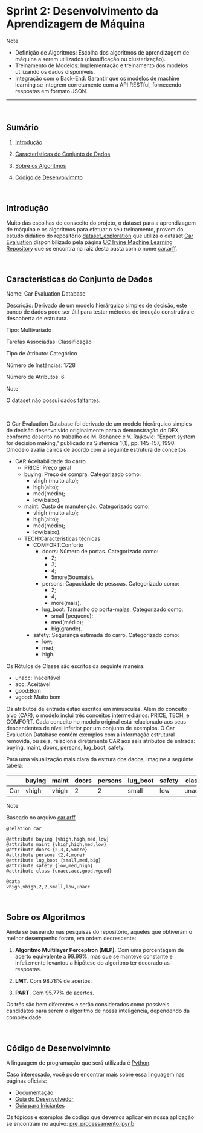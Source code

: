 # Sprint 2: Desenvolvimento da Aprendizagem de Máquina

> [!NOTE]
> - Definição de Algoritmos: Escolha dos algoritmos de aprendizagem de máquina a serem utilizados (classificação ou clusterização).
> - Treinamento de Modelos: Implementação e treinamento dos modelos utilizando os dados disponíveis.
> - Integração com o Back-End: Garantir que os modelos de machine learning se integrem corretamente com a API RESTful, fornecendo respostas em formato JSON.

***
<br/>

## Sumário

1. [Introdução](#introdução)

2. [Características do Conjunto de Dados](#características-do-conjunto-de-dados)

3. [Sobre os Algoritmos](#sobre-os-algoritmos)

4. [Código de Desenvolvimnto](#código-de-desenvolvimnto)

<br/>

## Introdução

Muito das escolhas do consceito do projeto, o dataset para a aprendizagem de máquina e os algoritmos para efetuar o seu treinamento, provem do estudo didático do repositório [dataset_exploration](https://github.com/AelMartins/dataset_exploration) que utiliza o dataset [Car Evaluation](https://archive.ics.uci.edu/dataset/19/car+evaluation) disponibilizado pela página [UC Irvine Machine Learning Repository](http://archive.ics.uci.edu/) que se encontra na raiz desta pasta com o nome [car.arff](./car.arff).

<br/>

## Características do Conjunto de Dados

Nome: Car Evaluation Database

Descrição: Derivado de um modelo hierárquico simples de decisão, este banco de dados pode ser útil para testar métodos de indução construtiva e descoberta de estrutura.

Tipo: Multivariado

Tarefas Associadas: Classificação

Tipo de Atributo: Categórico

Número de Instâncias: 1728

Número de Atributos: 6

> [!NOTE]
> O dataset não possui dados faltantes.
<br/>

O Car Evaluation Database foi derivado de um modelo hierárquico simples de decisão desenvolvido originalmente para a demonstração do DEX, conforme descrito no trabalho de M. Bohanec e V. Rajkovic: "Expert system for decision making," publicado na Sistemica 1(1), pp. 145-157, 1990. Omodelo avalia carros de acordo com a seguinte estrutura de conceitos:

- CAR:Aceitabilidade do carro
  -  PRICE: Preço geral
    - buying: Preço de compra. Categorizado como:
      - vhigh (muito alto);
      - high(alto);
      - med(médio);
      - low(baixo).
    - maint: Custo de manutenção. Categorizado como:
      - vhigh (muito alto);
      - high(alto);
      - med(médio);
      - low(baixo).
  - TECH:Características técnicas
    - COMFORT:Conforto
      - doors: Número de portas. Categorizado como:
        - 2;
        - 3;
        - 4;
        - 5more(5oumais).
      - persons: Capacidade de pessoas. Categorizado como:
        - 2;
        - 4;
        - more(mais).
      - lug_boot: Tamanho do porta-malas. Categorizado como:
        - small (pequeno);
        - med(médio);
        - big(grande).
    - safety: Segurança estimada do carro. Categorizado como:
        - low;
        - med;
        - high.
  
Os Rótulos de Classe são escritos da seguinte maneira:

- unacc: Inaceitável
- acc: Aceitável
- good:Bom
- vgood: Muito bom

Os atributos de entrada estão escritos em minúsculas. Além do conceito alvo (CAR), o modelo inclui três conceitos intermediários: PRICE, TECH, e COMFORT. Cada conceito no modelo original está relacionado aos seus descendentes de nível inferior por um conjunto de exemplos. O Car Evaluation Database contém exemplos com a informação estrutural removida, ou seja, relaciona diretamente CAR aos seis atributos de entrada: buying, maint, doors, persons, lug_boot, safety.

Para uma visualização mais clara da estrura dos dados, imagine a seguinte tabela:

|     | buying | maint | doors | persons | lug_boot | safety | class | 
|-----|--------|-------|-------|---------|----------|--------|-------|
| Car | vhigh  | vhigh |   2   |    2    |  small   |   low  | unacc |

> [!NOTE]
> Baseado no arquivo [car.arff](./car.arff)
> ```
> @relation car
>
> @attribute buying {vhigh,high,med,low}
> @attribute maint {vhigh,high,med,low}
> @attribute doors {2,3,4,5more}
> @attribute persons {2,4,more}
> @attribute lug_boot {small,med,big}
> @attribute safety {low,med,high}
> @attribute class {unacc,acc,good,vgood}
> 
> @data
> vhigh,vhigh,2,2,small,low,unacc
> ```

<br/>

## Sobre os Algoritmos

Ainda se baseando nas pesquisas do repositório, aqueles que obtiveram o melhor desempenho foram, em ordem decrescente:

1. **Algoritmo Multilayer Perceptron (MLP)**. Com uma porcentagem de acerto equivalente a 99.99%, mas que se manteve constante e infelizmente levantou a hipótese do algoritmo ter decorado as respostas.

2. **LMT**. Com 98.78% de acertos.

3. **PART**. Com 95.77% de acertos.

Os três são bem diferentes e serão considerados como possíveis candidatos para serem o algoritmo de nossa inteligência, dependendo da complexidade.

<br/>

## Código de Desenvolvimnto

A linguagem de programação que será utilizada é [Python](https://www.python.org/).

Caso interessado, você pode encontrar mais sobre essa linguagem nas páginas oficiais:

- [Documentação](https://www.python.org/doc/)
- [Guia do Desenvolvedor](https://devguide.python.org/)
- [Guia para Iniciantes](https://wiki.python.org/moin/BeginnersGuide)

Os tópicos e exemplos de código que devemos aplicar em  nossa aplicação se encontram no aquivo: [pre_processamento.ipynb](./pre_processamento.ipynb) 
